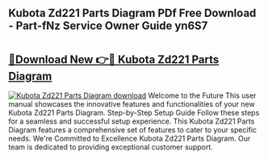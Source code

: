 ## Kubota Zd221 Parts Diagram PDf Free Download - Part-fNz Service Owner Guide yn6S7

# <h2><a href="http://dfjirkt.blite.top/?on=Kubota+Zd221+Parts+Diagram">🔗Download New 👉🔴 Kubota Zd221 Parts Diagram</a></h2>

[![Kubota Zd221 Parts Diagram download](https://i.imgur.com/lujVjoI.png)](http://dfjirkt.blite.top/?on=Kubota+Zd221+Parts+Diagram)
Welcome to the Future This user manual showcases the innovative features and functionalities of your new Kubota Zd221 Parts Diagram. Step-by-Step Setup Guide Follow these steps for a seamless and successful setup experience. This Kubota Zd221 Parts Diagram features a comprehensive set of features to cater to your specific needs. We're Committed to Excellence Kubota Zd221 Parts Diagram. Our team is dedicated to providing exceptional customer support.
